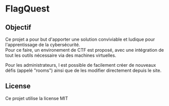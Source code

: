 # FlagQuest

## Objectif

Ce projet a pour but d'apporter une solution conviviable et ludique pour l'apprentissage de la cybersécurité.  
Pour ce faire, un environement de CTF est proposé, avec une intégration de tout les outils nécessaire via des machines virtuelles.

Pour les administrateurs, l est possible de facilement créer de nouveaux défis (appelé "rooms") ainsi que de les modifier directement depuis le site. 

## License
Ce projet utilise la license MIT
